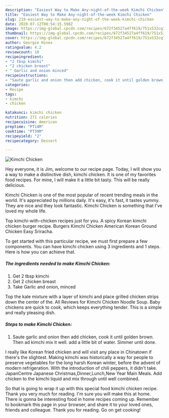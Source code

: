 ```yaml
---
description: "Easiest Way to Make Any-night-of-the-week Kimchi Chicken"
title: "Easiest Way to Make Any-night-of-the-week Kimchi Chicken"
slug: 219-easiest-way-to-make-any-night-of-the-week-kimchi-chicken
date: 2020-07-12T08:54:15.598Z
image: https://img-global.cpcdn.com/recipes/672f34527a4ff619/751x532cq70/kimchi-chicken-recipe-main-photo.jpg
thumbnail: https://img-global.cpcdn.com/recipes/672f34527a4ff619/751x532cq70/kimchi-chicken-recipe-main-photo.jpg
cover: https://img-global.cpcdn.com/recipes/672f34527a4ff619/751x532cq70/kimchi-chicken-recipe-main-photo.jpg
author: Georgie Hines
ratingvalue: 4.2
reviewcount: 10
recipeingredient:
- "2 tbsp kimchi"
- "2 chicken breast"
- " Garlic and onion minced"
recipeinstructions:
- "Saute garlic and onion then add chicken, cook it until golden brown. Then ad kimchi mix it well. add a little bit of water. Simmer until done."
categories:
- Recipe
tags:
- kimchi
- chicken

katakunci: kimchi chicken 
nutrition: 271 calories
recipecuisine: American
preptime: "PT14M"
cooktime: "PT39M"
recipeyield: "2"
recipecategory: Dessert

---
```



![Kimchi Chicken](https://img-global.cpcdn.com/recipes/672f34527a4ff619/751x532cq70/kimchi-chicken-recipe-main-photo.jpg)

Hey everyone, it is Jim, welcome to our recipe page. Today, I will show you a way to make a distinctive dish, kimchi chicken. It is one of my favorites food recipes. For mine, I will make it a little bit tasty. This will be really delicious.

Kimchi Chicken is one of the most popular of recent trending meals in the world. It's appreciated by millions daily. It's easy, it's fast, it tastes yummy. They are nice and they look fantastic. Kimchi Chicken is something that I've loved my whole life.

Top kimchi-with-chicken recipes just for you. A spicy Korean kimchi chicken burger recipe. Burgers Kimchi Chicken American Korean Ground Chicken Easy Sriracha.


To get started with this particular recipe, we must first prepare a few components. You can have kimchi chicken using 3 ingredients and 1 steps. Here is how you can achieve that.

<!--inarticleads1-->

##### The ingredients needed to make Kimchi Chicken:

1. Get 2 tbsp kimchi
1. Get 2 chicken breast
1. Take  Garlic and onion, minced


Top the kale mixture with a layer of kimchi and place grilled chicken strips down the center of the. All Reviews for Kimchi Chicken Noodle Soup. Baby chickens are quick to cook, which keeps everything tender. This is a simple and really pleasing dish. 

<!--inarticleads2-->

##### Steps to make Kimchi Chicken:

1. Saute garlic and onion then add chicken, cook it until golden brown. Then ad kimchi mix it well. add a little bit of water. Simmer until done.


I really like Korean fried chicken and will visit any place in Chinatown if there&#39;s the slightest. Making kimchi was historically a way for people to preserve vegetables for the long harsh Korean winter, before the advent of modern refrigeration. With the introduction of chili peppers, it didn&#39;t take. JapanCentre Japanese Christmas,Dinner,Lunch,New Year Main Meals. Add chicken to the kimchi liquid and mix through until well combined. 

So that is going to wrap it up with this special food kimchi chicken recipe. Thank you very much for reading. I'm sure you will make this at home. There is gonna be interesting food in home recipes coming up. Remember to bookmark this page in your browser, and share it to your loved ones, friends and colleague. Thank you for reading. Go on get cooking!
